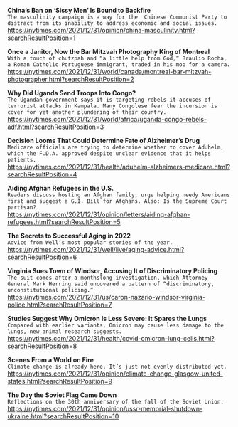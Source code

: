 **China’s Ban on ‘Sissy Men’ Is Bound to Backfire**\
`The masculinity campaign is a way for the  Chinese Communist Party to distract from its inability to address economic and social issues.`\
https://nytimes.com/2021/12/31/opinion/china-masculinity.html?searchResultPosition=1

**Once a Janitor, Now the Bar Mitzvah Photography King of Montreal**\
`With a touch of chutzpah and “a little help from God,” Braulio Rocha, a Roman Catholic Portuguese immigrant, traded in his mop for a camera.`\
https://nytimes.com/2021/12/31/world/canada/montreal-bar-mitzvah-photographer.html?searchResultPosition=2

**Why Did Uganda Send Troops Into Congo?**\
`The Ugandan government says it is targeting rebels it accuses of terrorist attacks in Kampala. Many Congolese fear the incursion is cover for yet another plundering of their country.`\
https://nytimes.com/2021/12/31/world/africa/uganda-congo-rebels-adf.html?searchResultPosition=3

**Decision Looms That Could Determine Fate of Alzheimer’s Drug**\
`Medicare officials are trying to determine whether to cover Aduhelm, which the F.D.A. approved despite unclear evidence that it helps patients.`\
https://nytimes.com/2021/12/31/health/aduhelm-alzheimers-medicare.html?searchResultPosition=4

**Aiding Afghan Refugees in the U.S.**\
`Readers discuss hosting an Afghan family, urge helping needy Americans first and suggest a G.I. Bill for Afghans. Also: Is the Supreme Court partisan?`\
https://nytimes.com/2021/12/31/opinion/letters/aiding-afghan-refugees.html?searchResultPosition=5

**The Secrets to Successful Aging in 2022**\
`Advice from Well’s most popular stories of the year.`\
https://nytimes.com/2021/12/31/well/live/aging-advice.html?searchResultPosition=6

**Virginia Sues Town of Windsor, Accusing It of Discriminatory Policing**\
`The suit comes after a monthslong investigation, which Attorney General Mark Herring said uncovered a pattern of “discriminatory, unconstitutional policing.”`\
https://nytimes.com/2021/12/31/us/caron-nazario-windsor-virginia-police.html?searchResultPosition=7

**Studies Suggest Why Omicron Is Less Severe: It Spares the Lungs**\
`Compared with earlier variants, Omicron may cause less damage to the lungs, new animal research suggests.`\
https://nytimes.com/2021/12/31/health/covid-omicron-lung-cells.html?searchResultPosition=8

**Scenes From a World on Fire**\
`Climate change is already here. It’s just not evenly distributed yet.`\
https://nytimes.com/2021/12/31/opinion/climate-change-glasgow-united-states.html?searchResultPosition=9

**The Day the Soviet Flag Came Down**\
`Reflections on the 30th anniversary of the fall of the Soviet Union.`\
https://nytimes.com/2021/12/31/opinion/ussr-memorial-shutdown-ukraine.html?searchResultPosition=10

